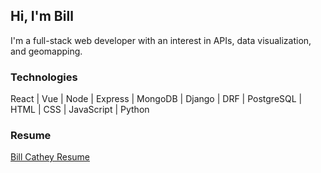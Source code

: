 ## Hi, I'm Bill

I'm a full-stack web developer with an interest in APIs, data visualization, and geomapping.

### Technologies

React | Vue | Node | Express | MongoDB | Django | DRF | PostgreSQL | HTML | CSS | JavaScript | Python

### Resume

[Bill Cathey Resume](https://becathey.github.io/resume/)

